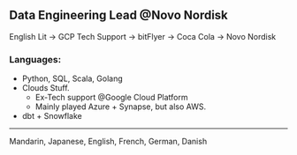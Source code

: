 ## Data Engineering Lead @Novo Nordisk

English Lit -> GCP Tech Support -> bitFlyer -> Coca Cola -> Novo Nordisk

### Languages:
* Python, SQL, Scala, Golang
* Clouds Stuff.
  * Ex-Tech support @Google Cloud Platform
  * Mainly played Azure + Synapse, but also AWS.
* dbt + Snowflake
---
Mandarin, Japanese, English, French, German, Danish
